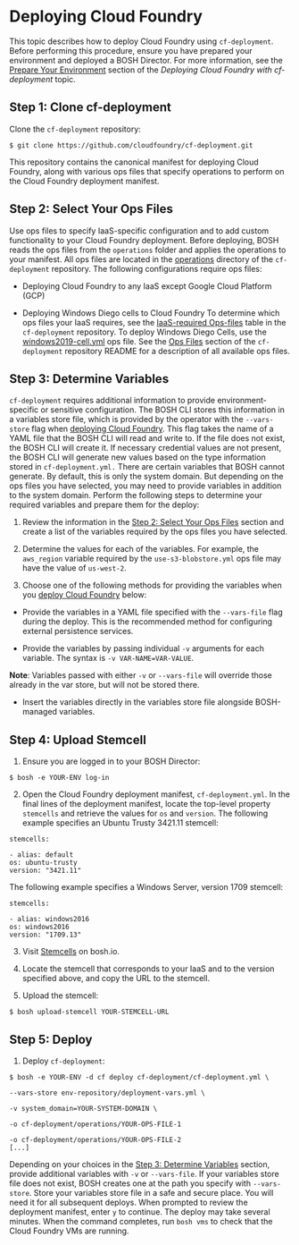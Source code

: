 # Deploying Cloud Foundry
This topic describes how to deploy Cloud Foundry
using `cf-deployment`.
Before performing this procedure,
ensure you have prepared your environment
and deployed a BOSH Director.
For more information,
see the [Prepare Your Environment](https://docs.cloudfoundry.org/deploying/cf-deployment/#prepare) section
of the *Deploying Cloud Foundry with cf-deployment* topic.

## Step 1: Clone cf-deployment
Clone the `cf-deployment` repository:
```
$ git clone https://github.com/cloudfoundry/cf-deployment.git
```
This repository contains the canonical manifest for deploying Cloud Foundry, along with various ops files that specify operations to perform on the Cloud Foundry deployment manifest.

## Step 2: Select Your Ops Files
Use ops files to specify IaaS-specific configuration and to add custom
functionality to your Cloud Foundry deployment. Before deploying, BOSH reads the
ops files from the `operations` folder and applies the operations to your manifest.
All ops files are located in the [operations](https://github.com/cloudfoundry/cf-deployment/tree/master/operations) directory of the `cf-deployment` repository.
The following configurations require ops files:

* Deploying Cloud Foundry to any IaaS except Google Cloud Platform (GCP)

* Deploying Windows Diego cells to Cloud Foundry
To determine which ops files your IaaS requires, see the [IaaS-required Ops-files](https://github.com/cloudfoundry/cf-deployment/tree/master/operations#iaas-required-ops-files) table in the `cf-deployment`
repository.
To deploy Windows Diego Cells, use the [windows2019-cell.yml](https://github.com/cloudfoundry/cf-deployment/blob/main/operations/windows2019-cell.yml) ops file.
See the [Ops Files](https://github.com/cloudfoundry/cf-deployment#ops-files) section of the `cf-deployment` repository README for a description of all available ops files.

## Step 3: Determine Variables
`cf-deployment` requires additional information to provide environment-specific or sensitive configuration.
The BOSH CLI stores this information in a variables store file, which is provided by the operator with the `--vars-store` flag when [deploying Cloud Foundry](https://docs.cloudfoundry.org/deploying/cf-deployment/deploy-cf.html#deploy). This flag takes the name of a YAML file that the BOSH CLI will read and write to. If the file does not exist, the BOSH CLI will create it. If necessary credential values are not present, the BOSH CLI will generate new values based on the type information stored in `cf-deployment.yml.`
There are certain variables that BOSH cannot generate. By default, this is only the system domain. But depending on the ops files you have selected, you may need to provide variables in addition to the system domain.
Perform the following steps to determine your required variables and prepare them for the deploy:

1. Review the information in the [Step 2: Select Your Ops Files](https://docs.cloudfoundry.org/deploying/cf-deployment/deploy-cf.html#ops-files) section and create a list of the variables required by the ops files you have selected.

2. Determine the values for each of the variables. For example, the `aws_region` variable required by the `use-s3-blobstore.yml` ops file may have the value of `us-west-2`.

3. Choose one of the following methods for providing the variables when you [deploy Cloud Foundry](https://docs.cloudfoundry.org/deploying/cf-deployment/deploy-cf.html#deploy) below:

* Provide the variables in a YAML file specified with the `--vars-file` flag during the deploy. This is the recommended method for configuring external persistence services.

* Provide the variables by passing individual `-v` arguments for each variable. The syntax is `-v VAR-NAME=VAR-VALUE`.

**Note**: Variables passed with either `-v` or `--vars-file` will override those already in the var store, but will not be stored there.

* Insert the variables directly in the variables store file alongside BOSH-managed variables.

## Step 4: Upload Stemcell

1. Ensure you are logged in to your BOSH Director:
```
$ bosh -e YOUR-ENV log-in
```

2. Open the Cloud Foundry deployment manifest, `cf-deployment.yml`. In the final lines of the deployment manifest, locate the top-level property `stemcells` and retrieve the values for `os` and `version`. The following example specifies an Ubuntu Trusty 3421.11 stemcell:
```
stemcells:

- alias: default
os: ubuntu-trusty
version: "3421.11"
```
The following example specifies a Windows Server, version 1709 stemcell:
```
stemcells:

- alias: windows2016
os: windows2016
version: "1709.13"
```

3. Visit [Stemcells](https://bosh.io/stemcells) on bosh.io.

4. Locate the stemcell that corresponds to your IaaS and to the version specified above, and copy the URL to the stemcell.

5. Upload the stemcell:
```
$ bosh upload-stemcell YOUR-STEMCELL-URL
```

## Step 5: Deploy

1. Deploy `cf-deployment`:
```
$ bosh -e YOUR-ENV -d cf deploy cf-deployment/cf-deployment.yml \

--vars-store env-repository/deployment-vars.yml \

-v system_domain=YOUR-SYSTEM-DOMAIN \

-o cf-deployment/operations/YOUR-OPS-FILE-1

-o cf-deployment/operations/YOUR-OPS-FILE-2
[...]
```
Depending on your choices in the [Step 3: Determine Variables](https://docs.cloudfoundry.org/deploying/cf-deployment/deploy-cf.html#determine-vars) section, provide additional variables with `-v` or `--vars-file`.
If your variables store file does not exist, BOSH creates one at the path you specify with `--vars-store`. Store your variables store file in a safe and secure place. You will need it for all subsequent deploys.
When prompted to review the deployment manifest, enter `y` to continue.
The deploy may take several minutes. When the command completes, run `bosh vms` to check that the Cloud Foundry VMs are running.